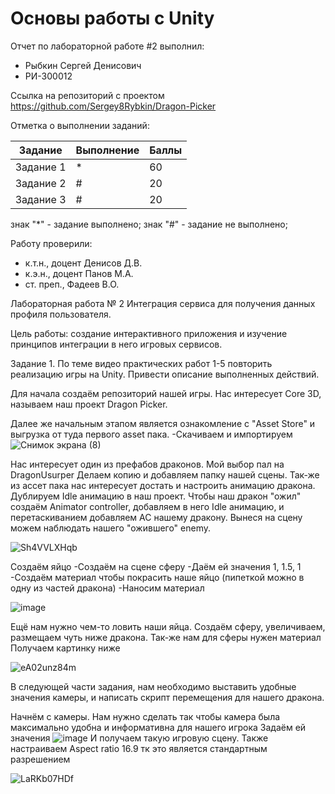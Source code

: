 # Основы работы с Unity
Отчет по лабораторной работе #2 выполнил:
- Рыбкин Сергей Денисович
- РИ-300012

Ссылка на репозиторий с проектом
https://github.com/Sergey8Rybkin/Dragon-Picker

Отметка о выполнении заданий:

| Задание | Выполнение | Баллы |
| ------ | ------ | ------ |
| Задание 1 | * | 60 |
| Задание 2 | # | 20 |
| Задание 3 | # | 20 |

знак "*" - задание выполнено; знак "#" - задание не выполнено;

Работу проверили:
- к.т.н., доцент Денисов Д.В.
- к.э.н., доцент Панов М.А.
- ст. преп., Фадеев В.О.


Лабораторная работа № 2 Интеграция сервиса для получения данных
профиля пользователя.

Цель работы: создание интерактивного приложения и изучение принципов
интеграции в него игровых сервисов.

Задание 1.
По теме видео практических работ 1-5 повторить реализацию игры на Unity. Привести описание выполненных действий.

Для начала создаём репозиторий нашей игры. Нас интересует Core 3D, называем наш проект Dragon Picker.

Далее же начальным этапом является ознакомление с "Asset Store" и выгрузка от туда первого asset пака.
      -Скачиваем и импортируем
![Снимок экрана (8)](https://user-images.githubusercontent.com/100475554/195134791-88cb51df-468c-4831-b0bc-8287a4631f07.png)

Нас интересует один из префабов драконов. Мой выбор пал на DragonUsurper
Делаем копию и добавляем папку нашей сцены. Так-же из ассет пака нас интересует достать и настроить анимацию дракона. Дублируем Idle анимацию в наш проект. Чтобы наш дракон "ожил" создаём Animator controller, добавляем в него Idle анимацию, и перетаскиванием добавляем AC нашему дракону. Вынеся на сцену можем наблюдать нашего "ожившего" enemy.

![Sh4VVLXHqb](https://user-images.githubusercontent.com/100475554/195137797-f06de2b8-1a7d-4233-ac43-72ad2b551ace.gif)

Создаём яйцо
-Создаём на сцене сферу
-Даём ей значения 1, 1.5, 1
-Создаём материал чтобы покрасить наше яйцо (пипеткой можно в одну из частей дракона)
-Наносим материал

![image](https://user-images.githubusercontent.com/100475554/195140151-24a8c8c3-31ec-4e19-b92c-24a4b9f9f952.png)

Ещё нам нужно чем-то ловить наши яйца. 
Создаём сферу, увеличиваем, размещаем чуть ниже дракона.
Так-же нам для сферы нужен материал
Получаем картинку ниже

![eA02unz84m](https://user-images.githubusercontent.com/100475554/195142330-913da81a-b9ca-41e5-bc8f-eb6d9a5bafb3.gif)

В следующей части задания, нам необходимо выставить удобные значения камеры, и написать скрипт перемещения для нашего дракона.      

Начнём с камеры. Нам нужно сделать так чтобы камера была максимально удобна и информативна для нашего игрока
Задаём ей значения ![image](https://user-images.githubusercontent.com/100475554/195143191-1685eaf4-68e7-4f78-9d6d-0119e02ae816.png)
И получаем такую игровую сцену. Также настраиваем Aspect ratio 16.9 тк это является стандартным разрешением

![LaRKb07HDf](https://user-images.githubusercontent.com/100475554/195143675-1ce91cc6-910d-4537-b8bf-dd0e3bcd4515.gif)

      
